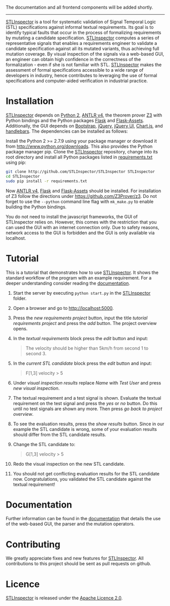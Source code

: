 The documentation and all frontend components will be added shortly.

----------------------------------------------------------------------------------------------

[STLInspector](http://github.com/STLInspector/STLInspector) is a tool for systematic validation of Signal Temporal Logic (STL) specifications against informal textual requirements. Its goal is to identify typical faults that occur in the process of formalizing requirements by mutating a candidate specification. [STLInspector](http://github.com/STLInspector/STLInspector) computes a series of representative signals that enables a requirements engineer to validate a candidate specification against all its mutated variants, thus achieving full mutation coverage. By visual inspection of the signals via a web-based GUI, an engineer can obtain high confidence in the correctness of the formalization - even if she is not familiar with STL. [STLInspector](http://github.com/STLInspector/STLInspector) makes the assessment of formal specifications accessible to a wide range of developers in industry, hence contributes to leveraging the use of formal specifications and computer-aided verification in industrial practice.

# Installation

[STLInspector](http://github.com/STLInspector/STLInspector) depends on [Python 2](http://www.python.org), [ANTLR v4](http://github.com/antlr/antlr4), the theorem prover [Z3](http://github.com/Z3Prover/z3) with Python bindings and the Python packages [Flask](http://flask.pocoo.org/) and [Flask-Assets](https://flask-assets.readthedocs.io/en/latest/).
Additionally, the GUI depends on [Bootstrap](http://getbootstrap.com/), [jQuery](https://jquery.com/), [jQuery UI](https://jqueryui.com/), [Chart.js](http://www.chartjs.org/), and [handlebars](http://handlebarsjs.com/).
The dependencies can be installed as follows:

Install the Python 2 >= 2.7.9 using your package manager or download it from
http://www.python.org/downloads. This also provides the Python package manager pip. Clone the [STLInspector](http://github.com/STLInspector/STLInspector) repository,
change into its root directory and install all Python packages listed in [requirements.txt](https://github.com/STLInspector/STLInspector/blob/master/LICENSE) using pip:
```bash
git clone http://github.com/STLInspector/STLInspector STLInspector
cd STLInspector
sudo pip install -r requirements.txt
```
Now [ANTLR v4](http://github.com/antlr/antlr4), [Flask](http://flask.pocoo.org/) and [Flask-Assets](https://flask-assets.readthedocs.io/en/latest/) should be installed. For installation of Z3 follow the directions under https://github.com/Z3Prover/z3. Do not forget to use the ``--python`` command line flag with ``mk_make.py`` to enable building the Python bindings.

You do not need to install the javascript frameworks, the GUI of STLInspector relies on. However, this comes with the restriction that you can used the GUI with an internet connection only. Due to safety reasons, network access to the GUI is forbidden and the GUI is only available via localhost.

# Tutorial

This is a tutorial that demonstrates how to use [STLInspector](http://github.com/STLInspector/STLInspector). It shows the standard workflow of the program with an example requirement. For a deeper understanding consider reading the [documentation](http://github.com/STLInspector/STLInspector/doc).

1. Start the server by executing `python start.py` in the
   [STLInspector](http://github.com/STLInspector/STLInspector) folder.
2. Open a browser and go to [http://localhost:5000](http://localhost:5000).
3. Press the *new requirements project* button, input the title *tutorial
   requirements project* and press the *add* button. The project overview opens.
4. In the *textual requirements* block press the *edit* button and input:

    > The velocity should be higher than 5km/h from second 1 to second 3.

5. In the *current STL candidate* block press the *edit* button and input:

    > F[1,3] velocity > 5                                                       

6. Under *visual inspection results* replace *Name* with *Test User* and press
*new visual inspection*.
7. The textual requirement and a test signal is shown. Evaluate the textual
requirement on the test signal and press the *yes* or *no* button. Do this until
no test signals are shown any more. Then press *go back to project overview*.
8. To see the evaluation results, press the *show results* button. Since in our
example the STL candidate is wrong, some of your evaluation results should
differ from the STL candidate results.
9. Change the STL candidate to:

    > G[1,3] velocity > 5                                                       

10. Redo the visual inspection on the new STL candidate.
11. You should not get conflicting evaluation results for the STL candidate now.
Congratulations, you validated the STL candidate against the textual
requirement!

# Documentation

Further information can be found in the [documentation](http://github.com/STLInspector/STLInspector/doc) that details the use of the web-based GUI, the parser and the mutation operators.

# Contributing

We greatly appreciate fixes and new features for [STLInspector](http://github.com/STLInspector/STLInspector). All contributions to this project should be sent as pull requests on github.

# Licence
[STLInspector](http://github.com/STLInspector/STLInspector) is released under the [Apache Licence 2.0](https://github.com/STLInspector/STLInspector/blob/master/LICENSE).

